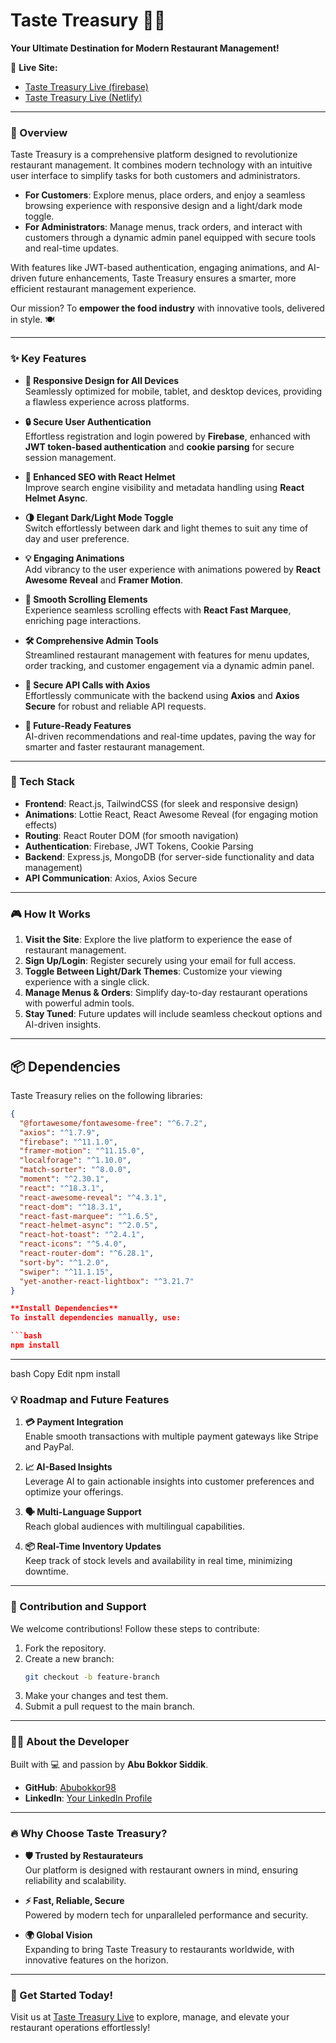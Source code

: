 # **Taste Treasury** 🥘🍴

**Your Ultimate Destination for Modern Restaurant Management!**

🔗 **Live Site:**

- [Taste Treasury Live (firebase)](https://assignment-11-7312b.web.app/)
- [Taste Treasury Live (Netlify)](https://taste-treasury.netlify.app/)

---

### **🚀 Overview**  

Taste Treasury is a comprehensive platform designed to revolutionize restaurant management. It combines modern technology with an intuitive user interface to simplify tasks for both customers and administrators.  

- **For Customers**: Explore menus, place orders, and enjoy a seamless browsing experience with responsive design and a light/dark mode toggle.  
- **For Administrators**: Manage menus, track orders, and interact with customers through a dynamic admin panel equipped with secure tools and real-time updates.  

With features like JWT-based authentication, engaging animations, and AI-driven future enhancements, Taste Treasury ensures a smarter, more efficient restaurant management experience.

Our mission? To **empower the food industry** with innovative tools, delivered in style. 🍽️

---

### **✨ Key Features**  

- **🌟 Responsive Design for All Devices**  
  Seamlessly optimized for mobile, tablet, and desktop devices, providing a flawless experience across platforms.  

- **🔒 Secure User Authentication**  
  Effortless registration and login powered by **Firebase**, enhanced with **JWT token-based authentication** and **cookie parsing** for secure session management.  

- **🧠 Enhanced SEO with React Helmet**  
  Improve search engine visibility and metadata handling using **React Helmet Async**.  

- **🌗 Elegant Dark/Light Mode Toggle**  
  Switch effortlessly between dark and light themes to suit any time of day and user preference.  

- **💡 Engaging Animations**  
  Add vibrancy to the user experience with animations powered by **React Awesome Reveal** and **Framer Motion**.  

- **🚀 Smooth Scrolling Elements**  
  Experience seamless scrolling effects with **React Fast Marquee**, enriching page interactions.  

- **🛠️ Comprehensive Admin Tools**  
  Streamlined restaurant management with features for menu updates, order tracking, and customer engagement via a dynamic admin panel.  

- **📡 Secure API Calls with Axios**  
  Effortlessly communicate with the backend using **Axios** and **Axios Secure** for robust and reliable API requests.  

- **🎯 Future-Ready Features**  
  AI-driven recommendations and real-time updates, paving the way for smarter and faster restaurant management.  


---

### **🚀 Tech Stack**

- **Frontend**: React.js, TailwindCSS (for sleek and responsive design)
- **Animations**: Lottie React, React Awesome Reveal (for engaging motion effects)
- **Routing**: React Router DOM (for smooth navigation)
- **Authentication**: Firebase, JWT Tokens, Cookie Parsing
- **Backend**: Express.js, MongoDB (for server-side functionality and data management)
- **API Communication**: Axios, Axios Secure 
---

### **🎮 How It Works**

1. **Visit the Site**: Explore the live platform to experience the ease of restaurant management.
2. **Sign Up/Login**: Register securely using your email for full access.
3. **Toggle Between Light/Dark Themes**: Customize your viewing experience with a single click.
4. **Manage Menus & Orders**: Simplify day-to-day restaurant operations with powerful admin tools.
5. **Stay Tuned**: Future updates will include seamless checkout options and AI-driven insights.

---

## 📦 Dependencies
Taste Treasury relies on the following libraries:

```json
{
  "@fortawesome/fontawesome-free": "^6.7.2",
  "axios": "^1.7.9",
  "firebase": "^11.1.0",
  "framer-motion": "^11.15.0",
  "localforage": "^1.10.0",
  "match-sorter": "^8.0.0",
  "moment": "^2.30.1",
  "react": "^18.3.1",
  "react-awesome-reveal": "^4.3.1",
  "react-dom": "^18.3.1",
  "react-fast-marquee": "^1.6.5",
  "react-helmet-async": "^2.0.5",
  "react-hot-toast": "^2.4.1",
  "react-icons": "^5.4.0",
  "react-router-dom": "^6.28.1",
  "sort-by": "^1.2.0",
  "swiper": "^11.1.15",
  "yet-another-react-lightbox": "^3.21.7"
}

**Install Dependencies**  
To install dependencies manually, use:

```bash
npm install
```

---

bash
Copy
Edit
npm install

### **💡 Roadmap and Future Features**

1. **💳 Payment Integration**  
   Enable smooth transactions with multiple payment gateways like Stripe and PayPal.

2. **📈 AI-Based Insights**  
   Leverage AI to gain actionable insights into customer preferences and optimize your offerings.

3. **🗣️ Multi-Language Support**  
   Reach global audiences with multilingual capabilities.

4. **📦 Real-Time Inventory Updates**  
   Keep track of stock levels and availability in real time, minimizing downtime.

---

### **👥 Contribution and Support**

We welcome contributions! Follow these steps to contribute:

1. Fork the repository.
2. Create a new branch:
   ```bash
   git checkout -b feature-branch
   ```
3. Make your changes and test them.
4. Submit a pull request to the main branch.

---

### **🙋‍♂️ About the Developer**

Built with 💻 and passion by **Abu Bokkor Siddik**.

- **GitHub**: [Abubokkor98](https://github.com/Abubokkor98)
- **LinkedIn**: [Your LinkedIn Profile](https://www.linkedin.com/in/abubokkor)

---

### **🔥 Why Choose Taste Treasury?**

- **🛡️ Trusted by Restaurateurs**  
  Our platform is designed with restaurant owners in mind, ensuring reliability and scalability.

- **⚡ Fast, Reliable, Secure**  
  Powered by modern tech for unparalleled performance and security.

- **🌍 Global Vision**  
  Expanding to bring Taste Treasury to restaurants worldwide, with innovative features on the horizon.

---

### **🎯 Get Started Today!**

Visit us at [Taste Treasury Live](#) to explore, manage, and elevate your restaurant operations effortlessly!

